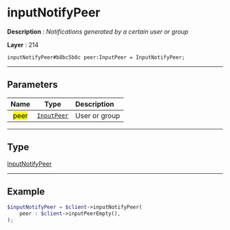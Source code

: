 # inputNotifyPeer

**Description** : *Notifications generated by a certain user or group*

**Layer** : 214

```tl
inputNotifyPeer#b8bc5b0c peer:InputPeer = InputNotifyPeer;
```

---

## Parameters

| Name | Type | Description |
| :---: | :---: | :--- |
| <mark>peer</mark> | [`InputPeer`](type/InputPeer) | User or group |

---

## Type

[InputNotifyPeer](type/InputNotifyPeer)

---

## Example

```php
$inputNotifyPeer = $client->inputNotifyPeer(
	peer : $client->inputPeerEmpty(),
);
```